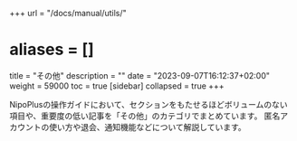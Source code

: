 +++
url = "/docs/manual/utils/"
# aliases = []
title = "その他"
description = ""
date = "2023-09-07T16:12:37+02:00"
weight = 59000
toc = true
[sidebar]
collapsed = true
+++

NipoPlusの操作ガイドにおいて、セクションをもたせるほどボリュームのない項目や、重要度の低い記事を「その他」のカテゴリでまとめています。
匿名アカウントの使い方や退会、通知機能などについて解説しています。

